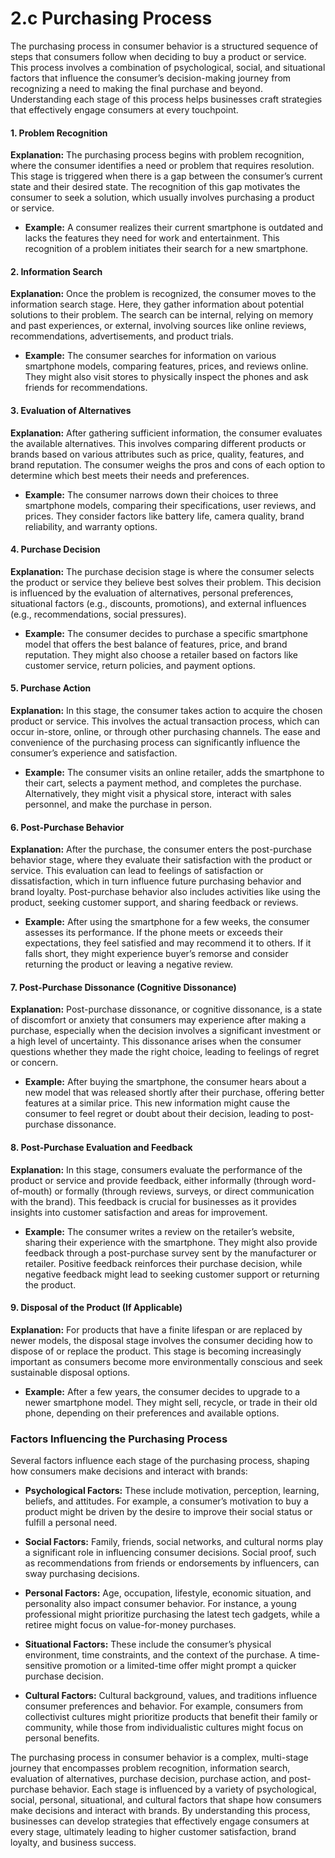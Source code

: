 # 2.c Purchasing Process



The purchasing process in consumer behavior is a structured sequence of steps that consumers follow when deciding to buy a product or service. This process involves a combination of psychological, social, and situational factors that influence the consumer’s decision-making journey from recognizing a need to making the final purchase and beyond. Understanding each stage of this process helps businesses craft strategies that effectively engage consumers at every touchpoint.

#### **1. Problem Recognition**

**Explanation:**
The purchasing process begins with problem recognition, where the consumer identifies a need or problem that requires resolution. This stage is triggered when there is a gap between the consumer’s current state and their desired state. The recognition of this gap motivates the consumer to seek a solution, which usually involves purchasing a product or service.

- **Example:** A consumer realizes their current smartphone is outdated and lacks the features they need for work and entertainment. This recognition of a problem initiates their search for a new smartphone.

#### **2. Information Search**

**Explanation:**
Once the problem is recognized, the consumer moves to the information search stage. Here, they gather information about potential solutions to their problem. The search can be internal, relying on memory and past experiences, or external, involving sources like online reviews, recommendations, advertisements, and product trials.

- **Example:** The consumer searches for information on various smartphone models, comparing features, prices, and reviews online. They might also visit stores to physically inspect the phones and ask friends for recommendations.

#### **3. Evaluation of Alternatives**

**Explanation:**
After gathering sufficient information, the consumer evaluates the available alternatives. This involves comparing different products or brands based on various attributes such as price, quality, features, and brand reputation. The consumer weighs the pros and cons of each option to determine which best meets their needs and preferences.

- **Example:** The consumer narrows down their choices to three smartphone models, comparing their specifications, user reviews, and prices. They consider factors like battery life, camera quality, brand reliability, and warranty options.

#### **4. Purchase Decision**

**Explanation:**
The purchase decision stage is where the consumer selects the product or service they believe best solves their problem. This decision is influenced by the evaluation of alternatives, personal preferences, situational factors (e.g., discounts, promotions), and external influences (e.g., recommendations, social pressures).

- **Example:** The consumer decides to purchase a specific smartphone model that offers the best balance of features, price, and brand reputation. They might also choose a retailer based on factors like customer service, return policies, and payment options.

#### **5. Purchase Action**

**Explanation:**
In this stage, the consumer takes action to acquire the chosen product or service. This involves the actual transaction process, which can occur in-store, online, or through other purchasing channels. The ease and convenience of the purchasing process can significantly influence the consumer’s experience and satisfaction.

- **Example:** The consumer visits an online retailer, adds the smartphone to their cart, selects a payment method, and completes the purchase. Alternatively, they might visit a physical store, interact with sales personnel, and make the purchase in person.

#### **6. Post-Purchase Behavior**

**Explanation:**
After the purchase, the consumer enters the post-purchase behavior stage, where they evaluate their satisfaction with the product or service. This evaluation can lead to feelings of satisfaction or dissatisfaction, which in turn influence future purchasing behavior and brand loyalty. Post-purchase behavior also includes activities like using the product, seeking customer support, and sharing feedback or reviews.

- **Example:** After using the smartphone for a few weeks, the consumer assesses its performance. If the phone meets or exceeds their expectations, they feel satisfied and may recommend it to others. If it falls short, they might experience buyer’s remorse and consider returning the product or leaving a negative review.

#### **7. Post-Purchase Dissonance (Cognitive Dissonance)**

**Explanation:**
Post-purchase dissonance, or cognitive dissonance, is a state of discomfort or anxiety that consumers may experience after making a purchase, especially when the decision involves a significant investment or a high level of uncertainty. This dissonance arises when the consumer questions whether they made the right choice, leading to feelings of regret or concern.

- **Example:** After buying the smartphone, the consumer hears about a new model that was released shortly after their purchase, offering better features at a similar price. This new information might cause the consumer to feel regret or doubt about their decision, leading to post-purchase dissonance.

#### **8. Post-Purchase Evaluation and Feedback**

**Explanation:**
In this stage, consumers evaluate the performance of the product or service and provide feedback, either informally (through word-of-mouth) or formally (through reviews, surveys, or direct communication with the brand). This feedback is crucial for businesses as it provides insights into customer satisfaction and areas for improvement.

- **Example:** The consumer writes a review on the retailer’s website, sharing their experience with the smartphone. They might also provide feedback through a post-purchase survey sent by the manufacturer or retailer. Positive feedback reinforces their purchase decision, while negative feedback might lead to seeking customer support or returning the product.

#### **9. Disposal of the Product (If Applicable)**

**Explanation:**
For products that have a finite lifespan or are replaced by newer models, the disposal stage involves the consumer deciding how to dispose of or replace the product. This stage is becoming increasingly important as consumers become more environmentally conscious and seek sustainable disposal options.

- **Example:** After a few years, the consumer decides to upgrade to a newer smartphone model. They might sell, recycle, or trade in their old phone, depending on their preferences and available options.

### **Factors Influencing the Purchasing Process**

Several factors influence each stage of the purchasing process, shaping how consumers make decisions and interact with brands:

- **Psychological Factors:** These include motivation, perception, learning, beliefs, and attitudes. For example, a consumer’s motivation to buy a product might be driven by the desire to improve their social status or fulfill a personal need.

- **Social Factors:** Family, friends, social networks, and cultural norms play a significant role in influencing consumer decisions. Social proof, such as recommendations from friends or endorsements by influencers, can sway purchasing decisions.

- **Personal Factors:** Age, occupation, lifestyle, economic situation, and personality also impact consumer behavior. For instance, a young professional might prioritize purchasing the latest tech gadgets, while a retiree might focus on value-for-money purchases.

- **Situational Factors:** These include the consumer’s physical environment, time constraints, and the context of the purchase. A time-sensitive promotion or a limited-time offer might prompt a quicker purchase decision.

- **Cultural Factors:** Cultural background, values, and traditions influence consumer preferences and behavior. For example, consumers from collectivist cultures might prioritize products that benefit their family or community, while those from individualistic cultures might focus on personal benefits.


The purchasing process in consumer behavior is a complex, multi-stage journey that encompasses problem recognition, information search, evaluation of alternatives, purchase decision, purchase action, and post-purchase behavior. Each stage is influenced by a variety of psychological, social, personal, situational, and cultural factors that shape how consumers make decisions and interact with brands. By understanding this process, businesses can develop strategies that effectively engage consumers at every stage, ultimately leading to higher customer satisfaction, brand loyalty, and business success.
